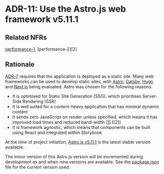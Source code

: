 # ADR-11: Use the Astro.js web framework v5.11.1

## Related NFRs

[performance-1][1], [performance-2][2]

## Rationale

[ADR-7](./adr-7-deploy-as-a-static-site.md) requires that the application is deployed as a static site. Many web frameworks can be used to develop static sites, with [Astro](https://astro.build/), [Gatsby](https://www.gatsbyjs.com/), [Hugo](https://gohugo.io/) and [Next.js](https://nextjs.org/) being evaluated. Astro was chosen for the following reasons:

- It is optimised for Static Site Generation (SSG), which prioritises Server-Side Rendering (SSR)
- It is well suited for a content-heavy application that has minimal dynamic content
- It sends zero JavaScript on render unless specified, which means it has improved load times and reduced band-width \[[1]\] \[[2]\]
- It is framework agnostic, which means that components can be built using React and integrated within Storybook

At the time of project initiation, [Astro.js v5.11.1](https://github.com/withastro/astro/releases/tag/astro%405.11.1) is the latest stable version available.

The minor version of this Astro.js version will be incremented during development as and when new versions are available. See the [package.json](../../package.json) file for the current version used.

[1]: ../non-functional-requirements/performance.md#performance-1
[1]: ../non-functional-requirements/performance.md#performance-2

